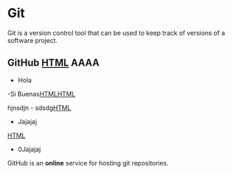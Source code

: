 # Git

Git is a version control tool that can be used to keep track of versions of a software project.

## GitHub [HTML](/wiki/HTML) AAAA

- Hola
-Si Buenas[HTML](/wiki/HTML)[HTML](/wiki/HTML)
hjnsdjn - sdsdg[HTML](/wiki/HTML)
- Jajajaj
[HTML](/wiki/HTML)

- 0Jajajaj

GitHub is an **online** service for hosting git repositories.